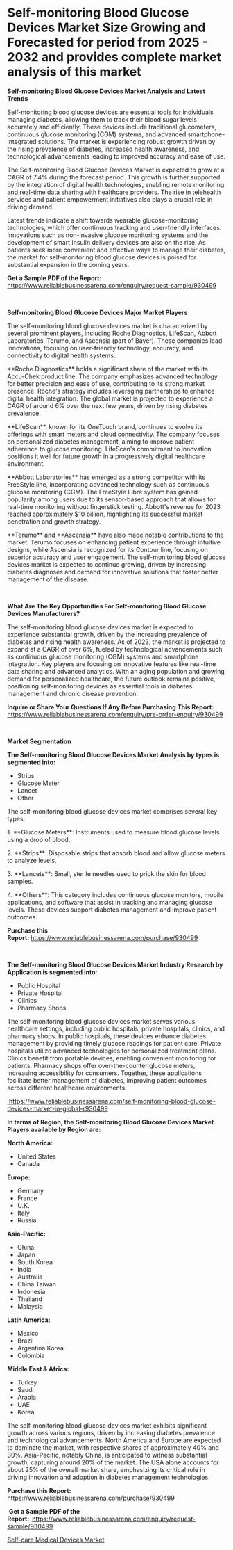 <p><h1>Self-monitoring Blood Glucose Devices Market Size Growing and Forecasted for period from 2025 - 2032 and provides complete market analysis of this market</h1></p><p><strong>Self-monitoring Blood Glucose Devices Market Analysis and Latest Trends</strong></p>
<p><p>Self-monitoring blood glucose devices are essential tools for individuals managing diabetes, allowing them to track their blood sugar levels accurately and efficiently. These devices include traditional glucometers, continuous glucose monitoring (CGM) systems, and advanced smartphone-integrated solutions. The market is experiencing robust growth driven by the rising prevalence of diabetes, increased health awareness, and technological advancements leading to improved accuracy and ease of use.</p><p>The Self-monitoring Blood Glucose Devices Market is expected to grow at a CAGR of 7.4% during the forecast period. This growth is further supported by the integration of digital health technologies, enabling remote monitoring and real-time data sharing with healthcare providers. The rise in telehealth services and patient empowerment initiatives also plays a crucial role in driving demand.</p><p>Latest trends indicate a shift towards wearable glucose-monitoring technologies, which offer continuous tracking and user-friendly interfaces. Innovations such as non-invasive glucose monitoring systems and the development of smart insulin delivery devices are also on the rise. As patients seek more convenient and effective ways to manage their diabetes, the market for self-monitoring blood glucose devices is poised for substantial expansion in the coming years.</p></p>
<p><strong>Get a Sample PDF of the Report:&nbsp;</strong> <a href="https://www.reliablebusinessarena.com/enquiry/request-sample/930499?utm_campaign=2485&utm_medium=2&utm_source=Github&utm_content=ia&utm_term=21032025&utm_id=self-monitoring-blood-glucose-devices">https://www.reliablebusinessarena.com/enquiry/request-sample/930499</a></p>
<p>&nbsp;</p>
<p><strong>Self-monitoring Blood Glucose Devices Major Market Players</strong></p>
<p><p>The self-monitoring blood glucose devices market is characterized by several prominent players, including Roche Diagnostics, LifeScan, Abbott Laboratories, Terumo, and Ascensia (part of Bayer). These companies lead innovations, focusing on user-friendly technology, accuracy, and connectivity to digital health systems.</p><p>**Roche Diagnostics** holds a significant share of the market with its Accu-Chek product line. The company emphasizes advanced technology for better precision and ease of use, contributing to its strong market presence. Roche's strategy includes leveraging partnerships to enhance digital health integration. The global market is projected to experience a CAGR of around 6% over the next few years, driven by rising diabetes prevalence.</p><p>**LifeScan**, known for its OneTouch brand, continues to evolve its offerings with smart meters and cloud connectivity. The company focuses on personalized diabetes management, aiming to improve patient adherence to glucose monitoring. LifeScan's commitment to innovation positions it well for future growth in a progressively digital healthcare environment.</p><p>**Abbott Laboratories** has emerged as a strong competitor with its FreeStyle line, incorporating advanced technology such as continuous glucose monitoring (CGM). The FreeStyle Libre system has gained popularity among users due to its sensor-based approach that allows for real-time monitoring without fingerstick testing. Abbott's revenue for 2023 reached approximately $10 billion, highlighting its successful market penetration and growth strategy.</p><p>**Terumo** and **Ascensia** have also made notable contributions to the market. Terumo focuses on enhancing patient experience through intuitive designs, while Ascensia is recognized for its Contour line, focusing on superior accuracy and user engagement. The self-monitoring blood glucose devices market is expected to continue growing, driven by increasing diabetes diagnoses and demand for innovative solutions that foster better management of the disease.</p></p>
<p>&nbsp;</p>
<p><strong>What Are The Key Opportunities For Self-monitoring Blood Glucose Devices Manufacturers?</strong></p>
<p><p>The self-monitoring blood glucose devices market is expected to experience substantial growth, driven by the increasing prevalence of diabetes and rising health awareness. As of 2023, the market is projected to expand at a CAGR of over 6%, fueled by technological advancements such as continuous glucose monitoring (CGM) systems and smartphone integration. Key players are focusing on innovative features like real-time data sharing and advanced analytics. With an aging population and growing demand for personalized healthcare, the future outlook remains positive, positioning self-monitoring devices as essential tools in diabetes management and chronic disease prevention.</p></p>
<p><strong>Inquire or Share Your Questions If Any Before Purchasing This Report:</strong> <a href="https://www.reliablebusinessarena.com/enquiry/pre-order-enquiry/930499?utm_campaign=2485&utm_medium=2&utm_source=Github&utm_content=ia&utm_term=21032025&utm_id=self-monitoring-blood-glucose-devices">https://www.reliablebusinessarena.com/enquiry/pre-order-enquiry/930499</a></p>
<p>&nbsp;</p>
<p><strong>Market Segmentation</strong></p>
<p><strong>The Self-monitoring Blood Glucose Devices Market Analysis by types is segmented into:</strong></p>
<p><ul><li>Strips</li><li>Glucose Meter</li><li>Lancet</li><li>Other</li></ul></p>
<p><p>The self-monitoring blood glucose devices market comprises several key types: </p><p>1. **Glucose Meters**: Instruments used to measure blood glucose levels using a drop of blood.  </p><p>2. **Strips**: Disposable strips that absorb blood and allow glucose meters to analyze levels.  </p><p>3. **Lancets**: Small, sterile needles used to prick the skin for blood samples.  </p><p>4. **Others**: This category includes continuous glucose monitors, mobile applications, and software that assist in tracking and managing glucose levels. These devices support diabetes management and improve patient outcomes.</p></p>
<p><strong>Purchase this Report:&nbsp;</strong><a href="https://www.reliablebusinessarena.com/purchase/930499?utm_campaign=2485&utm_medium=2&utm_source=Github&utm_content=ia&utm_term=21032025&utm_id=self-monitoring-blood-glucose-devices">https://www.reliablebusinessarena.com/purchase/930499</a></p>
<p>&nbsp;</p>
<p><strong>The Self-monitoring Blood Glucose Devices Market Industry Research by Application is segmented into:</strong></p>
<p><ul><li>Public Hospital</li><li>Private Hospital</li><li>Clinics</li><li>Pharmacy Shops</li></ul></p>
<p><p>The self-monitoring blood glucose devices market serves various healthcare settings, including public hospitals, private hospitals, clinics, and pharmacy shops. In public hospitals, these devices enhance diabetes management by providing timely glucose readings for patient care. Private hospitals utilize advanced technologies for personalized treatment plans. Clinics benefit from portable devices, enabling convenient monitoring for patients. Pharmacy shops offer over-the-counter glucose meters, increasing accessibility for consumers. Together, these applications facilitate better management of diabetes, improving patient outcomes across different healthcare environments.</p></p>
<p><a href="https://www.reliablebusinessarena.com/self-monitoring-blood-glucose-devices-market-in-global-r930499?utm_campaign=2485&utm_medium=2&utm_source=Github&utm_content=ia&utm_term=21032025&utm_id=self-monitoring-blood-glucose-devices">&nbsp;https://www.reliablebusinessarena.com/self-monitoring-blood-glucose-devices-market-in-global-r930499</a></p>
<p><strong>In terms of Region, the Self-monitoring Blood Glucose Devices Market Players available by Region are:</strong></p>
<p>
    <p> <strong> North America: </strong>
        <ul>
            <li>United States</li>
            <li>Canada</li>
        </ul>
        </p> 
    <p> <strong> Europe: </strong>
        <ul>
            <li>Germany</li>
            <li>France</li>
            <li>U.K.</li>
            <li>Italy</li>
            <li>Russia</li>
        </ul>
        </p> 
    <p> <strong> Asia-Pacific: </strong>
        <ul>
            <li>China</li>
            <li>Japan</li>
            <li>South Korea</li>
            <li>India</li>
            <li>Australia</li>
            <li>China Taiwan</li>
            <li>Indonesia</li>
            <li>Thailand</li>
            <li>Malaysia</li>
        </ul>
        </p> 
    <p> <strong> Latin America: </strong>
        <ul>
            <li>Mexico</li>
            <li>Brazil</li>
            <li>Argentina Korea</li>
            <li>Colombia</li>
        </ul>
        </p> 
    <p> <strong> Middle East & Africa: </strong>
        <ul>
            <li>Turkey</li>
            <li>Saudi</li>
            <li>Arabia</li>
            <li>UAE</li>
            <li>Korea</li>
        </ul>
    </p>
    </p>
<p><p>The self-monitoring blood glucose devices market exhibits significant growth across various regions, driven by increasing diabetes prevalence and technological advancements. North America and Europe are expected to dominate the market, with respective shares of approximately 40% and 30%. Asia-Pacific, notably China, is anticipated to witness substantial growth, capturing around 20% of the market. The USA alone accounts for about 25% of the overall market share, emphasizing its critical role in driving innovation and adoption in diabetes management technologies.</p></p>
<p><strong>Purchase this Report: </strong><a href="https://www.reliablebusinessarena.com/purchase/930499?utm_campaign=2485&utm_medium=2&utm_source=Github&utm_content=ia&utm_term=21032025&utm_id=self-monitoring-blood-glucose-devices">https://www.reliablebusinessarena.com/purchase/930499</a></p>
<p>&nbsp;<strong>Get a Sample PDF of the Report:&nbsp;&nbsp;</strong><a href="https://www.reliablebusinessarena.com/enquiry/request-sample/930499?utm_campaign=2485&utm_medium=2&utm_source=Github&utm_content=ia&utm_term=21032025&utm_id=self-monitoring-blood-glucose-devices">https://www.reliablebusinessarena.com/enquiry/request-sample/930499</a></p>
<p><strong></strong></p>
<p><p><a href="https://github.com/mayabungard8092/Market-Research-Report-List-1/blob/main/self-care-medical-devices-market.md?utm_campaign=2485&utm_medium=2&utm_source=Github&utm_content=ia&utm_term=21032025&utm_id=self-monitoring-blood-glucose-devices">Self-care Medical Devices Market</a></p></p>